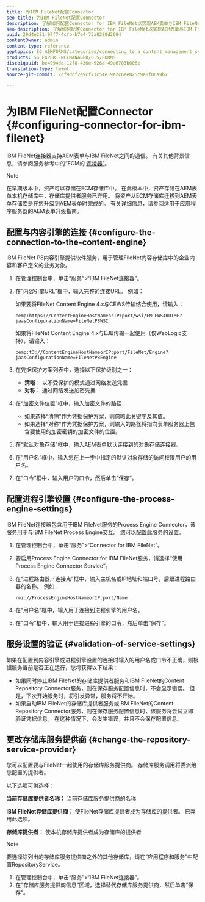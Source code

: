 ```yaml
---
title: 为IBM FileNet配置Connector
seo-title: 为IBM FileNet配置Connector
description: 了解如何配置Connector for IBM FileNet以实现AEM表单与IBM FileNet之间的通信。
seo-description: 了解如何配置Connector for IBM FileNet以实现AEM表单与IBM FileNet之间的通信。
uuid: 29d4e221-97f7-4cfb-b7e4-75a8289d2604
contentOwner: admin
content-type: reference
geptopics: SG_AEMFORMS/categories/connecting_to_a_content_management_system
products: SG_EXPERIENCEMANAGER/6.5/FORMS
discoiquuid: be4994de-12f8-436e-926a-49a6783b006e
translation-type: tm+mt
source-git-commit: 2cf9dcf2e9cf71c54e19e2c6ee825c9a8f00a9b7

---
```



# 为IBM FileNet配置Connector {#configuring-connector-for-ibm-filenet}

IBM FileNet连接器支持AEM表单与IBM FileNet之间的通信。 有关其他背景信息，请参阅服务参考中的“ECM的 [连接器”](https://www.adobe.com/go/learn_aemforms_services_63)。

>[!NOTE]
>
>在早期版本中，资产可以存储在ECM存储库中。 在此版本中，资产存储在AEM表单本机存储库中，存储库提供者服务已弃用。 将资产从ECM存储库迁移到AEM表单存储库是在您升级到AEM表单时完成的。 有关详细信息，请参阅适用于应用程序服务器的AEM表单升级指南。

## 配置与内容引擎的连接 {#configure-the-connection-to-the-content-engine}

IBM FileNet P8内容引擎提供软件服务，用于管理FileNet内容存储库中的企业内容和客户定义的业务对象。

1. 在管理控制台中，单击“服务”>“IBM FileNet连接器”。
1. 在“内容引擎URL”框中，输入完整的连接URL。 例如：

   如果要将FileNet Content Engine 4.x与CEWS传输结合使用，请输入：

   `cemp:https://ContentEngineHostNameorIP:port/wsi/FNCEWS40DIME?jaasConfigurationName=FileNetP8WSI`

   如果将FileNet Content Engine 4.x与EJB传输一起使用（仅WebLogic支持），请输入：

   `cemp:t3://ContentEngineHostNameorIP:port/FileNet/Engine?jaasConfigurationName=FileNetP8Engine`

1. 在凭据保护方案列表中，选择以下保护级别之一：

   * **清晰：** 以不受保护的模式通过网络发送凭据
   * **对称：** 通过网络发送加密凭据

1. 在“加密文件位置”框中，输入加密文件的路径：

   * 如果选择“清除”作为凭据保护方案，则忽略此关键字及其值。
   * 如果选择“对称”作为凭据保护方案，则输入的路径将指向表单服务器上包含要使用的加密密钥的加密文件的位置。

1. 在“默认对象存储”框中，输入AEM表单默认连接到的对象存储连接器。
1. 在“用户名”框中，输入您在上一步中指定的默认对象存储的访问权限用户的用户名。
1. 在“口令”框中，输入用户的口令，然后单击“保存”。

## 配置进程引擎设置 {#configure-the-process-engine-settings}

IBM FileNet连接器包含用于IBM FileNet服务的Process Engine Connector，该服务用于与IBM FileNet Process Engine交互。 您可以配置此服务的设置。

1. 在管理控制台中，单击“服务”>“Connector for IBM FileNet”。
1. 要启用Process Engine Connector for IBM FileNet服务，请选择“使用Process Engine Connector Service”。
1. 在“进程路由器／连接点”框中，输入主机名或IP地址和端口号，后跟进程路由器的名称。 例如：

   `rmi://ProcessEngineHostNameorIP:port/Name`

1. 在“用户名”框中，输入用于连接到进程引擎的用户名。
1. 在“口令”框中，输入用于连接进程引擎的口令，然后单击“保存”。

## 服务设置的验证 {#validation-of-service-settings}

如果在配置到内容引擎或进程引擎设置的连接时输入的用户名或口令不正确，则根据服务当前是否正在运行，您将获得以下结果：

* 如果同时停止IBM FileNet的存储库提供者服务和IBM FileNet的Content Repository Connector服务，则在保存服务配置信息时，不会显示错误。 但是，下次开始服务时，将引发异常，服务将不开始。
* 如果启动IBM FileNet的存储库提供者服务或IBM FileNet的Content Repository Connector服务，则在保存服务配置信息时，该服务将尝试立即验证凭据信息。 在这种情况下，会发生错误，并且不会保存配置信息。

## 更改存储库服务提供商 {#change-the-repository-service-provider}

您可以配置要与FileNet一起使用的存储库服务提供商。 存储库服务调用将委派给您配置的提供者。

以下选项可供选择：

**当前存储库提供者名称：** 当前存储库服务提供商的名称

**IBM FileNet存储库提供商：** 使FileNet存储库提供者成为存储库的提供者。 已弃用此选项。

**存储库提供者：** 使本机存储库提供者成为存储库的提供者

>[!NOTE]
>
>要选择除列出的存储库服务提供商之外的其他存储库，请在“应用程序和服务”中配置RepositoryService。 <!-- Fix broken link(See Managing Services) -->

1. 在管理控制台中，单击“服务”>“IBM FileNet连接器”。
1. 在“存储库服务提供商信息”区域，选择替代存储库服务提供商，然后单击“保存”。
